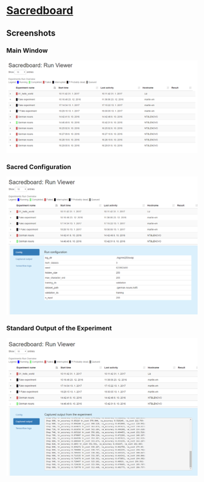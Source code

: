 # [Sacredboard](../README.md)

## Screenshots

### Main Window

![Main window](./resources/main.png)

### Sacred Configuration

![Config](./resources/config.png)

### Standard Output of the Experiment

![Output](./resources/output.png)